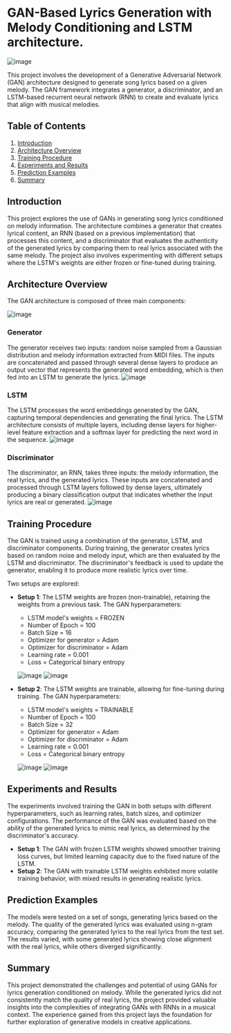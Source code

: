 # GAN-Based Lyrics Generation with Melody Conditioning and LSTM architecture.

![image](https://github.com/user-attachments/assets/03074cde-cd56-421b-a2a0-fe44d22a52b1)


This project involves the development of a Generative Adversarial Network (GAN) architecture designed to generate song lyrics based on a given melody. The GAN framework integrates a generator, a discriminator, and an LSTM-based recurrent neural network (RNN) to create and evaluate lyrics that align with musical melodies.

## Table of Contents

1. [Introduction](#introduction)
2. [Architecture Overview](#architecture-overview)
3. [Training Procedure](#training-procedure)
4. [Experiments and Results](#experiments-and-results)
5. [Prediction Examples](#prediction-examples)
6. [Summary](#summary)

## Introduction

This project explores the use of GANs in generating song lyrics conditioned on melody information. The architecture combines a generator that creates lyrical content, an RNN (based on a previous implementation) that processes this content, and a discriminator that evaluates the authenticity of the generated lyrics by comparing them to real lyrics associated with the same melody. The project also involves experimenting with different setups where the LSTM's weights are either frozen or fine-tuned during training.

## Architecture Overview

The GAN architecture is composed of three main components:

![image](https://github.com/user-attachments/assets/7d588f31-de45-41b9-881f-f5bc0fc8f40e)


### Generator
The generator receives two inputs: random noise sampled from a Gaussian distribution and melody information extracted from MIDI files. The inputs are concatenated and passed through several dense layers to produce an output vector that represents the generated word embedding, which is then fed into an LSTM to generate the lyrics.
![image](https://github.com/user-attachments/assets/b49fcbe9-ddc0-4aea-9136-5f16460e3ff0)



### LSTM
The LSTM processes the word embeddings generated by the GAN, capturing temporal dependencies and generating the final lyrics. The LSTM architecture consists of multiple layers, including dense layers for higher-level feature extraction and a softmax layer for predicting the next word in the sequence.
![image](https://github.com/user-attachments/assets/6bae2527-2d8c-42d6-aed4-b03e8d63b091)



### Discriminator
The discriminator, an RNN, takes three inputs: the melody information, the real lyrics, and the generated lyrics. These inputs are concatenated and processed through LSTM layers followed by dense layers, ultimately producing a binary classification output that indicates whether the input lyrics are real or generated.
![image](https://github.com/user-attachments/assets/27dc6fd4-cfdd-434d-beb0-6bc4f561d698)



## Training Procedure

The GAN is trained using a combination of the generator, LSTM, and discriminator components. During training, the generator creates lyrics based on random noise and melody input, which are then evaluated by the LSTM and discriminator. The discriminator's feedback is used to update the generator, enabling it to produce more realistic lyrics over time.

Two setups are explored:

- **Setup 1**: The LSTM weights are frozen (non-trainable), retaining the weights from a previous task.
  The GAN hyperparameters:
  - LSTM model's weights = FROZEN
  - Number of Epoch = 100
  - Batch Size = 16
  - Optimizer for generator = Adam
  - Optimizer for discriminator = Adam
  - Learning rate = 0.001
  - Loss = Categorical binary entropy

  ![image](https://github.com/user-attachments/assets/c0377293-9c78-4e3a-9a2d-14f4ebaa45b9)
  ![image](https://github.com/user-attachments/assets/60c6fed8-6efd-4067-a793-1a51861d7e91)


- **Setup 2**: The LSTM weights are trainable, allowing for fine-tuning during training.
  The GAN hyperparameters:
  - LSTM model's weights = TRAINABLE
  - Number of Epoch = 100
  - Batch Size = 32
  - Optimizer for generator = Adam
  - Optimizer for discriminator = Adam
  - Learning rate = 0.001
  - Loss = Categorical binary entropy

  ![image](https://github.com/user-attachments/assets/346d69ed-5f9d-4d04-a9c7-a30c6b1b31ba)
  ![image](https://github.com/user-attachments/assets/20eacd76-fdaf-4884-baa9-1d48dfb24cda)



## Experiments and Results

The experiments involved training the GAN in both setups with different hyperparameters, such as learning rates, batch sizes, and optimizer configurations. The performance of the GAN was evaluated based on the ability of the generated lyrics to mimic real lyrics, as determined by the discriminator's accuracy.

- **Setup 1**: The GAN with frozen LSTM weights showed smoother training loss curves, but limited learning capacity due to the fixed nature of the LSTM.
- **Setup 2**: The GAN with trainable LSTM weights exhibited more volatile training behavior, with mixed results in generating realistic lyrics.

## Prediction Examples

The models were tested on a set of songs, generating lyrics based on the melody. The quality of the generated lyrics was evaluated using n-gram accuracy, comparing the generated lyrics to the real lyrics from the test set. The results varied, with some generated lyrics showing close alignment with the real lyrics, while others diverged significantly.

## Summary

This project demonstrated the challenges and potential of using GANs for lyrics generation conditioned on melody. While the generated lyrics did not consistently match the quality of real lyrics, the project provided valuable insights into the complexities of integrating GANs with RNNs in a musical context. The experience gained from this project lays the foundation for further exploration of generative models in creative applications.

